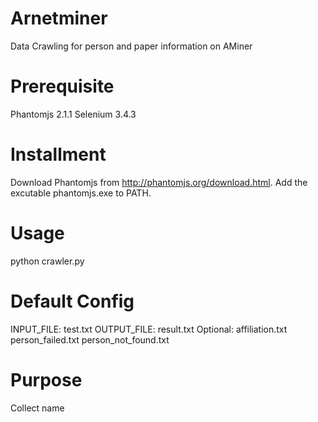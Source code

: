 # Arnetminer
Data Crawling for person and paper information on AMiner

# Prerequisite
Phantomjs 2.1.1
Selenium 3.4.3

# Installment
Download Phantomjs from http://phantomjs.org/download.html. Add the excutable phantomjs.exe to PATH.

# Usage
python crawler.py

# Default Config
INPUT_FILE: test.txt
OUTPUT_FILE: result.txt
Optional: affiliation.txt person_failed.txt person_not_found.txt

# Purpose
Collect name
